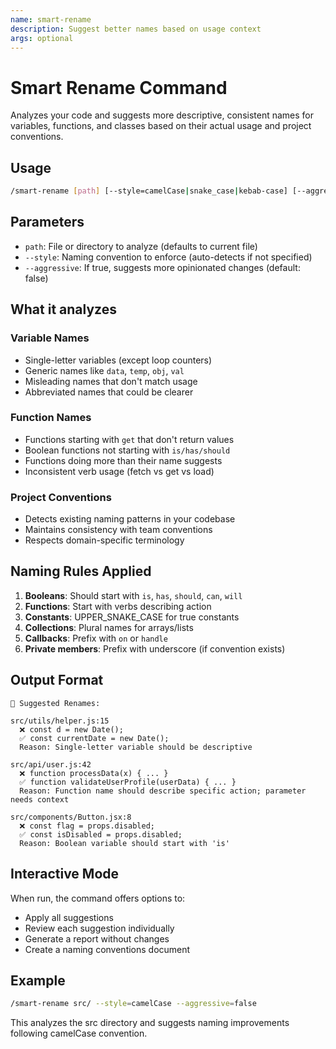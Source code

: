 ```yaml
---
name: smart-rename
description: Suggest better names based on usage context
args: optional
---
```


# Smart Rename Command

Analyzes your code and suggests more descriptive, consistent names for variables, functions, and classes based on their actual usage and project conventions.

## Usage

```bash
/smart-rename [path] [--style=camelCase|snake_case|kebab-case] [--aggressive=true|false]
```

## Parameters

- `path`: File or directory to analyze (defaults to current file)
- `--style`: Naming convention to enforce (auto-detects if not specified)
- `--aggressive`: If true, suggests more opinionated changes (default: false)

## What it analyzes

### Variable Names
- Single-letter variables (except loop counters)
- Generic names like `data`, `temp`, `obj`, `val`
- Misleading names that don't match usage
- Abbreviated names that could be clearer

### Function Names
- Functions starting with `get` that don't return values
- Boolean functions not starting with `is/has/should`
- Functions doing more than their name suggests
- Inconsistent verb usage (fetch vs get vs load)

### Project Conventions
- Detects existing naming patterns in your codebase
- Maintains consistency with team conventions
- Respects domain-specific terminology

## Naming Rules Applied

1. **Booleans**: Should start with `is`, `has`, `should`, `can`, `will`
2. **Functions**: Start with verbs describing action
3. **Constants**: UPPER_SNAKE_CASE for true constants
4. **Collections**: Plural names for arrays/lists
5. **Callbacks**: Prefix with `on` or `handle`
6. **Private members**: Prefix with underscore (if convention exists)

## Output Format

```
📝 Suggested Renames:

src/utils/helper.js:15
  ❌ const d = new Date();
  ✅ const currentDate = new Date();
  Reason: Single-letter variable should be descriptive

src/api/user.js:42  
  ❌ function processData(x) { ... }
  ✅ function validateUserProfile(userData) { ... }
  Reason: Function name should describe specific action; parameter needs context

src/components/Button.jsx:8
  ❌ const flag = props.disabled;
  ✅ const isDisabled = props.disabled;
  Reason: Boolean variable should start with 'is'
```

## Interactive Mode

When run, the command offers options to:
- Apply all suggestions
- Review each suggestion individually
- Generate a report without changes
- Create a naming conventions document

## Example

```bash
/smart-rename src/ --style=camelCase --aggressive=false
```

This analyzes the src directory and suggests naming improvements following camelCase convention.